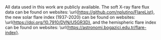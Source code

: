 All data used in this work are publicly available. The soft X-ray flare flux data can be found on websites: \url{https://github.com/nplutino/FlareList}, the new solar flare index (1937-2020) can be found on websites: \url{https://doi.org/10.7910/DVN/U5GR3D}, and the hemispheric flare index can be found on websites: \url{https://astronomi.bogazici.edu.tr/flare-index}.
